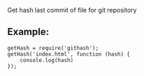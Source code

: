 Get hash last commit of file for git repository

## Example:
```
getHash = require('githash');
getHash('index.html', function (hash) {
	console.log(hash)
});
```